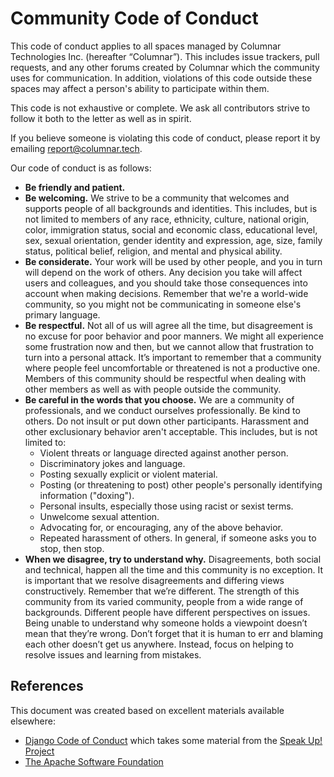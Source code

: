# Community Code of Conduct

This code of conduct applies to all spaces managed by Columnar Technologies Inc. (hereafter “Columnar”). This includes issue trackers, pull requests, and any other forums created by Columnar which the community uses for communication. In addition, violations of this code outside these spaces may affect a person's ability to participate within them.

This code is not exhaustive or complete. We ask all contributors strive to follow it both to the letter as well as in spirit.

If you believe someone is violating this code of conduct, please report it by emailing [report@columnar.tech](mailto:report@columnar.tech).

Our code of conduct is as follows:

- **Be friendly and patient.**
- **Be welcoming.** We strive to be a community that welcomes and supports people of all backgrounds and identities. This includes, but is not limited to members of any race, ethnicity, culture, national origin, color, immigration status, social and economic class, educational level, sex, sexual orientation, gender identity and expression, age, size, family status, political belief, religion, and mental and physical ability.
- **Be considerate.** Your work will be used by other people, and you in turn will depend on the work of others. Any decision you take will affect users and colleagues, and you should take those consequences into account when making decisions. Remember that we're a world-wide community, so you might not be communicating in someone else's primary language.
- **Be respectful.** Not all of us will agree all the time, but disagreement is no excuse for poor behavior and poor manners. We might all experience some frustration now and then, but we cannot allow that frustration to turn into a personal attack. It’s important to remember that a community where people feel uncomfortable or threatened is not a productive one. Members of this community should be respectful when dealing with other members as well as with people outside the community.
- **Be careful in the words that you choose.** We are a community of professionals, and we conduct ourselves professionally. Be kind to others. Do not insult or put down other participants. Harassment and other exclusionary behavior aren't acceptable. This includes, but is not limited to:
  - Violent threats or language directed against another person.
  - Discriminatory jokes and language.
  - Posting sexually explicit or violent material.
  - Posting (or threatening to post) other people's personally identifying information ("doxing").
  - Personal insults, especially those using racist or sexist terms.
  - Unwelcome sexual attention.
  - Advocating for, or encouraging, any of the above behavior.
  - Repeated harassment of others. In general, if someone asks you to stop, then stop.
- **When we disagree, try to understand why.** Disagreements, both social and technical, happen all the time and this community is no exception. It is important that we resolve disagreements and differing views constructively. Remember that we’re different. The strength of this community from its varied community, people from a wide range of backgrounds. Different people have different perspectives on issues. Being unable to understand why someone holds a viewpoint doesn’t mean that they’re wrong. Don’t forget that it is human to err and blaming each other doesn’t get us anywhere. Instead, focus on helping to resolve issues and learning from mistakes.

## References

This document was created based on excellent materials available elsewhere:

- [Django Code of Conduct](https://www.djangoproject.com/conduct/) which takes some material from the [Speak Up! Project](https://web.archive.org/web/20141109123859/http://speakup.io/coc.html)
- [The Apache Software Foundation](https://www.apache.org/foundation/policies/conduct)
